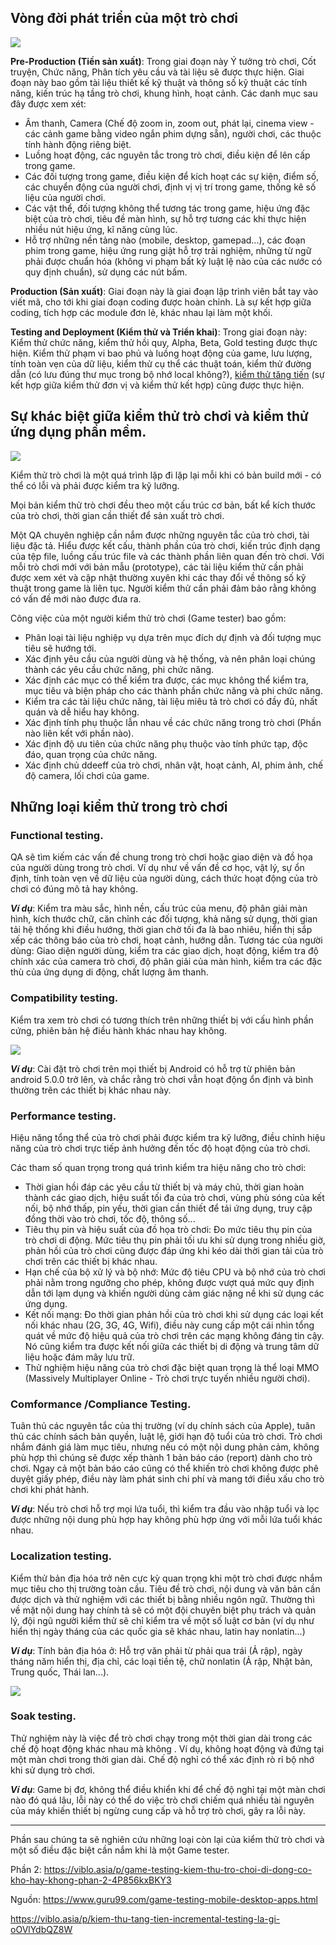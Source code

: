 ## Vòng đời phát triển của một trò chơi

![](https://images.viblo.asia/5f082d1d-395e-451e-afed-d24690db871c.png)

**Pre-Production (Tiền sản xuất)**: Trong giai đoạn này Ý tưởng trò chơi, Cốt truyện, Chức năng, Phân tích yêu cầu và tài liệu sẽ được thực hiện. Giai đoạn này bao gồm tài liệu thiết kế kỹ thuật và thông số kỹ thuật các tính năng, kiến trúc hạ tầng trò chơi, khung hình, hoạt cảnh. Các danh mục sau đây được xem xét:

* Âm thanh, Camera (Chế độ zoom in, zoom out, phát lại, cinema view - các cảnh game bằng video ngắn phim dựng sẵn), người chơi, các thuộc tính hành động riêng biệt.
* Luồng hoạt động, các nguyên tắc trong trò chơi, điều kiện để lên cấp trong game.
* Các đối tượng trong game, điều kiện để kích hoạt các sự kiện, điểm số, các chuyển động của người chơi, định vị vị trí trong game, thống kê số liệu của người chơi.
* Các vật thể, đối tượng không thể tương tác trong game, hiệu ứng đặc biệt của trò chơi, tiêu đề màn hình, sự hỗ trợ tương các khi thực hiện nhiều nút hiệu ứng, kĩ năng cùng lúc.
* Hỗ trợ những nền tảng nào (mobile, desktop, gamepad...), các đoạn phim trong game, hiệu ứng rung giật hỗ trợ trải nghiệm, những từ ngữ phải được chuẩn hóa (không vi phạm bất kỳ luật lệ nào của các nước có quy định chuẩn), sử dụng các nút bấm.

**Production (Sản xuất)**: Giai đoạn này là giai đoạn lập trình viên bắt tay vào viết mã, cho tới khi giai đoạn coding được hoàn chỉnh. Là sự kết hợp giữa coding, tích hợp các module đơn lẻ, khác nhau lại làm một khối.

**Testing and Deployment (Kiểm thử và Triển khai)**: Trong giai đoạn này: Kiểm thử chức năng, kiểm thử hồi quy, Alpha, Beta, Gold testing được thực hiện. Kiểm thử phạm vi bao phủ và luồng hoạt động của game, lưu lượng, tính toàn vẹn của dữ liệu, kiểm thử cụ thể các thuật toán, kiểm thử đường dẫn (có lưu đúng thư mục trong bộ nhớ local không?), [kiểm thử tăng tiến](https://viblo.asia/p/kiem-thu-tang-tien-incremental-testing-la-gi-oOVlYdbQZ8W) (sự kết hợp giữa kiểm thử đơn vị và kiểm thử kết hợp) cũng được thực hiện.

## Sự khác biệt giữa kiểm thử trò chơi và kiểm thử ứng dụng phần mềm.

![](https://images.viblo.asia/69c7159d-5f5f-4b2c-b2f4-ac3ef27b7885.jpg)

Kiểm thử trò chơi là một quá trình lặp đi lặp lại mỗi khi có bản build mới - có thể có lỗi và phải được kiểm tra kỹ lưỡng.

Mọi bản kiểm thử trò chơi đều theo một cấu trúc cơ bản, bất kể kích thước của trò chơi, thời gian cần thiết để sản xuất trò chơi.

Một QA chuyên nghiệp cần nắm được những nguyên tắc của trò chơi, tài liệu đặc tả. Hiểu được kết cấu, thành phần của trò chơi, kiến trúc định dạng của tệp file, luồng cấu trúc file và các thành phần liên quan đến trò chơi. Với mỗi trò chơi mới với bản mẫu (prototype), các tài liệu kiểm thử cần phải được xem xét và cập nhật thường xuyên khi các thay đổi về thông số kỹ thuật trong game là liên tục. Người kiểm thử cần phải đảm bảo rằng không có vấn đề mới nào được đưa ra.

Công việc của một người kiểm thử trò chơi (Game tester) bao gồm:
* Phân loại tài liệu nghiệp vụ dựa trên mục đích dự định và đối tượng mục tiêu sẽ hướng tới.
* Xác định yêu cầu của người dùng và hệ thống, và nên phân loại chúng thành các yêu cầu chức năng, phi chức năng.
* Xác định các mục có thể kiểm tra được, các mục không thể kiểm tra, mục tiêu và biện pháp cho các thành phần chức năng và phi chức năng.
* Kiểm tra các tài liệu chức năng, tài liệu miêu tả trò chơi có đầy đủ, nhất quán và dễ hiểu hay không.
* Xác định tính phụ thuộc lẫn nhau về các chức năng trong trò chơi (Phần nào liên kết với phần nào).
* Xác định độ ưu tiên của chức năng phụ thuộc vào tính phức tạp, độc đáo, quan trọng của chức năng.
* Xác định chủ ddeeff của trò chơi, nhân vật, hoạt cảnh, AI, phim ảnh, chế độ camera, lối chơi của game.

## Những loại kiểm thử trong trò chơi

### Functional testing.

QA sẽ tìm kiếm các vấn đề chung trong trò chơi hoặc giao diện và đồ họa của người dùng trong trò chơi. Ví dụ như về vấn đề cơ học, vật lý, sự ổn định, tính toàn vẹn về dữ liệu của người dùng, cách thức hoạt động của trò chơi có đúng mô tả hay không.

***Ví dụ***: Kiểm tra màu sắc, hình nền, cấu trúc của menu, độ phân giải màn hình, kích thước chữ, căn chỉnh các đối tượng, khả năng sử dụng, thời gian tải hệ thống khi điều hướng, thời gian chờ tối đa là bao nhiêu, hiển thị sắp xếp các thông báo của trò chơi, hoạt cảnh, hướng dẫn. Tương tác của người dùng: Giao diện người dùng, kiểm tra các giao dịch, hoạt động, kiểm tra độ chính xác của camera trò chơi, độ phân giải của màn hình, kiểm tra các đặc thù của ứng dụng di động, chất lượng âm thanh.

### Compatibility testing.

Kiểm tra xem trò chơi có tương thích trên những thiết bị với cấu hình phần cứng, phiên bản hệ điều hành khác nhau hay không.

![](https://images.viblo.asia/6d24cc13-50f3-416a-9c68-2e8a46d9a348.png)

***Ví dụ***: Cài đặt trò chơi trên mọi thiết bị Android có hỗ trợ từ phiên bản android 5.0.0 trở lên,  và chắc rằng trò chơi vẫn hoạt động ổn định và bình thường trên các thiết bị khác nhau này.

### Performance testing.

Hiệu năng tổng thể của trò chơi phải được kiểm tra kỹ lưỡng, điều chỉnh hiệu năng của trò chơi trực tiếp ảnh hưởng đến tốc độ hoạt động của trò chơi.

Các tham số quan trọng trong quá trình kiểm tra hiệu năng cho trò chơi:
* Thời gian hồi đáp các yêu cầu từ thiết bị và máy chủ, thời gian hoàn thành các giao dịch, hiệu suất tối đa của trò chơi, vùng phù sóng của kết nối, bộ nhớ thấp, pin yếu, thời gian cần thiết để tải ứng dụng, truy cập đồng thời vào trò chơi, tốc độ, thông số...
* Tiêu thụ pin và hiệu suất của đồ họa trò chơi: Đo mức tiêu thụ pin của trò chơi di động. Mức tiêu thụ pin phải tối ưu khi sử dụng trong nhiều giờ, phản hồi của trò chơi cũng được đáp ứng khi kéo dài thời gian tải của trò chơi trên các thiết bị khác nhau.
* Hạn chế của bộ xử lý và bộ nhớ: Mức độ tiêu CPU và bộ nhớ của trò chơi phải nằm trong ngưỡng cho phép, không được vượt quá mức quy định dẫn tới lạm dụng và khiến người dùng cảm giác nặng nề khi sử dụng các ứng dụng.
* Kết nối mạng: Đo thời gian phản hồi của trò chơi khi sử dụng các loại kết nối khác nhau (2G, 3G, 4G, Wifi), điều này cung cấp một cái nhìn tổng quát về mức độ hiệu quả của trò chơi trên các mạng không đáng tin cậy. Nó cũng kiểm tra được kết nối giữa các thiết bị di động và trung tâm dữ liệu hoặc đám mây lưu trữ. 
* Thử nghiệm hiệu năng của trò chơi đặc biệt quan trọng là thể loại MMO (Massively Multiplayer Online - Trò chơi trực tuyến nhiều người chơi).

### Comformance /Compliance Testing.

Tuân thủ các nguyên tắc của thị trường (ví dụ chính sách của Apple), tuân thủ các chính sách bản quyền, luật lệ, giới hạn độ tuổi của trò chơi. Trò chơi nhắm đánh giá làm mục tiêu, nhưng nếu có một nội dung phản cảm, không phù hợp thì chúng sẽ được xếp thành 1 bản báo cáo (report) dành cho trò chơi. Ngay cả một bản báo cáo cũng có thể khiến trò chơi không được phê duyệt giấy phép, điều này làm phát sinh chi phí và mang tới điều xấu cho trò chơi khi phát hành.

***Ví dụ***: Nếu trò chơi hỗ trợ mọi lứa tuổi, thì kiểm tra đầu vào nhập tuổi và lọc được những nội dung phù hợp hay không phù hợp ứng với mỗi lứa tuổi khác nhau.

### Localization testing.

Kiểm thử bản địa hóa trở nên cực kỳ quan trọng khi một trò chơi được nhắm mục tiêu cho thị trường toàn cầu. Tiêu đề trò chơi, nội dung và văn bản cần được dịch và thử nghiệm với các thiết bị bằng nhiều ngôn ngữ. Thường thì về mặt nội dung hay chính tả sẽ có một đội chuyên biệt phụ trách và quản lý, đội ngũ người kiểm thử sẽ chỉ kiểm tra về một số luật cơ bản (ví dụ như hiển thị ngày tháng của các quốc gia sẽ khác nhau, latin hay nonlatin...)

***Ví dụ***: Tính bản địa hóa ở: Hỗ trợ văn phải từ phải qua trái (Ả rập), ngày tháng năm hiển thị, địa chỉ, các loại tiền tệ, chữ nonlatin (Ả rập, Nhật bản, Trung quốc, Thái lan...).

![](https://images.viblo.asia/b2570983-7034-4345-87c1-b3ee0b3751b0.jpg)

### Soak testing.

Thử nghiệm này là việc để trò chơi chạy trong một thời gian dài trong các chế độ hoạt động khác nhau mà không . Ví dụ, không hoạt động và đứng tại một màn chơi trong thời gian dài. Chế độ nghỉ có thể xác định rò rỉ bộ nhớ khi sử dụng trò chơi.

***Ví dụ***: Game bị đơ, không thể điều khiển khi để chế độ nghỉ tại một màn chơi nào đó quá lâu, lỗi này có thể do việc trò chơi chiếm quá nhiều tài nguyên của máy khiến thiết bị ngừng cung cấp và hỗ trợ trò chơi, gây ra lỗi này.


-----

Phần sau chúng ta sẽ nghiên cứu những loại còn lại của kiểm thử trò chơi và một số điều đặc biệt cần nắm khi là một Game tester. 


Phần 2: https://viblo.asia/p/game-testing-kiem-thu-tro-choi-di-dong-co-kho-hay-khong-phan-2-4P856kxBKY3



Nguồn: https://www.guru99.com/game-testing-mobile-desktop-apps.html

https://viblo.asia/p/kiem-thu-tang-tien-incremental-testing-la-gi-oOVlYdbQZ8W